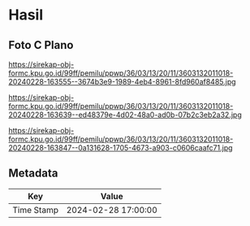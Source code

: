 # Hasil

## Foto C Plano

https://sirekap-obj-formc.kpu.go.id/99ff/pemilu/ppwp/36/03/13/20/11/3603132011018-20240228-163555--3674b3e9-1989-4eb4-8961-8fd960af8485.jpg

https://sirekap-obj-formc.kpu.go.id/99ff/pemilu/ppwp/36/03/13/20/11/3603132011018-20240228-163639--ed48379e-4d02-48a0-ad0b-07b2c3eb2a32.jpg

https://sirekap-obj-formc.kpu.go.id/99ff/pemilu/ppwp/36/03/13/20/11/3603132011018-20240228-163847--0a131628-1705-4673-a903-c0606caafc71.jpg


## Metadata

| Key        | Value               |
| ---------- | ------------------- |
| Time Stamp | 2024-02-28 17:00:00 |



